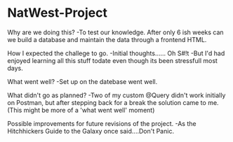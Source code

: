 # NatWest-Project

Why are we doing this?
-To test our knowledge. After only 6 ish weeks can we build a database and maintain the data through a frontend HTML.

How I expected the challege to go.
-Initial thoughts...... Oh S#!t 
-But I'd had enjoyed learning all this stuff todate even though its been stressfull most days.

What went well?
-Set up on the datebase went well.

What didn't go as planned?
-Two of my custom @Query didn't work initially on Postman, but after stepping back for a break the solution came to me. (This might be more of a 'what went well' moment)

Possible improvements for future revisions of the project.
-As the Hitchhickers Guide to the Galaxy once said....Don't Panic.


